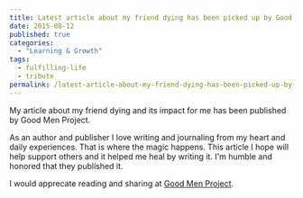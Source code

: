 ```yaml
---
title: Latest article about my friend dying has been picked up by Good Men Project
date: 2015-08-12
published: true
categories:
  - "Learning & Growth"
tags:
  - fulfilling-life
  - tribute
permalink: /latest-article-about-my-friend-dying-has-been-picked-up-by-good-men-project/
---
```

My article about my friend dying and its impact for me has been published by Good Men Project.

As an author and publisher I love writing and journaling from my heart and daily experiences. That is where the magic happens. This article I hope will help support others and it helped me heal by writing it. I'm humble and honored that they published it.

I would apprecate reading and sharing at [Good Men Project](http://goodmenproject.com/featured-content/my-friend-died-and-we-are-loved-dtv/).